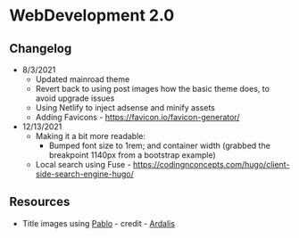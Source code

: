 # WebDevelopment 2.0


## Changelog
- 8/3/2021
  - Updated mainroad theme
  - Revert back to using post images how the basic theme does, to avoid upgrade issues
  - Using Netlify to inject adsense and minify assets
  - Adding Favicons - https://favicon.io/favicon-generator/
- 12/13/2021
  - Making it a bit more readable:
    - Bumped font size to 1rem; and container width (grabbed the breakpoint 1140px from a bootstrap example)
  - Local search using Fuse - https://codingnconcepts.com/hugo/client-side-search-engine-hugo/



## Resources
- Title images using [Pablo](https://pablo.buffer.com/) - credit - [Ardalis](https://ardalis.com/using-pablo-to-create-title-images/)